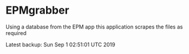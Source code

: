 # EPMgrabber
Using a database from the EPM app this application scrapes the files as required


Latest backup: Sun Sep 1 02:51:01 UTC 2019
